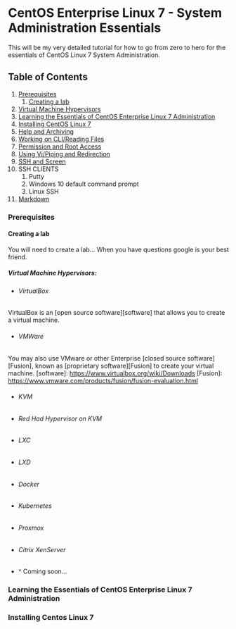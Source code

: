 # CentOS Enterprise Linux 7 - System Administration Essentials
This will be my very detailed tutorial for how to go from zero to hero for the essentials of CentOS Linux 7 System Administration.

## Table of Contents
1. [Prerequisites](#prereq)
   1. [Creating a lab](#lab-creation)
2. [Virtual Machine Hypervisors](#hypervisor)
3. [Learning the Essentials of CentOS Enterprise Linux 7 Administration](#essentials)
4. [Installing CentOS Linux 7](#install-centos)
5. [Help and Archiving](#help)
6. [Working on CLI/Reading Files](#cli-read-files)
7. [Permission and Root Access](#permissions)
8. [Using Vi/Piping and Redirection](#vim-editor)
9. [SSH and Screen](#ssh-screen-login)  
  1.  SSH CLIENTS  
      1.  Putty
      2.  Windows 10 default command prompt
      3.  Linux SSH
10. [Markdown](#md)   

### Prerequisites <a name="prereq"></a>

#### Creating a lab <a name="lab-creation"></a>

You will need to create a lab... When you have questions google is your best friend.

##### Virtual Machine Hypervisors: <a name="hypervisor"></a>

 * ###### VirtualBox

 VirtualBox is an [open source software][software] that allows you to create a virtual machine.

 * ###### VMWare

  You may also use VMware or other Enterprise [closed source software][Fusion], known as [proprietary software][Fusion] to create your virtual machine.
 [software]: https://www.virtualbox.org/wiki/Downloads
 [Fusion]: https://www.vmware.com/products/fusion/fusion-evaluation.html

  * ###### KVM

  * ###### Red Had Hypervisor on KVM

  * ###### LXC

  * ###### LXD

  * ###### Docker

  * ###### Kubernetes

  * ###### Proxmox

  * ###### Citrix XenServer

  * ^ Coming soon...

### Learning the Essentials of CentOS Enterprise Linux 7 Administration <a name="essentials"></a>

### Installing Centos Linux 7 <a name="install-centos"></a>
